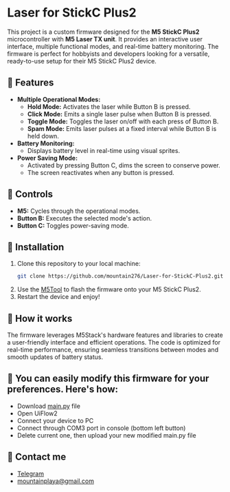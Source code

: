 # Laser for StickC Plus2

This project is a custom firmware designed for the **M5 StickC Plus2** microcontroller with **M5 Laser TX unit**. It provides an interactive user interface, multiple functional modes, and real-time battery monitoring. The firmware is perfect for hobbyists and developers looking for a versatile, ready-to-use setup for their M5 StickC Plus2 device.

## 💎 Features
- **Multiple Operational Modes:**
  - **Hold Mode:** Activates the laser while Button B is pressed.
  - **Click Mode:** Emits a single laser pulse when Button B is pressed.
  - **Toggle Mode:** Toggles the laser on/off with each press of Button B.
  - **Spam Mode:** Emits laser pulses at a fixed interval while Button B is held down.
- **Battery Monitoring:**
  - Displays battery level in real-time using visual sprites.
- **Power Saving Mode:**
  - Activated by pressing Button C, dims the screen to conserve power.
  - The screen reactivates when any button is pressed.

## 💎 Controls
- **M5:** Cycles through the operational modes.
- **Button B:** Executes the selected mode's action.
- **Button C:** Toggles power-saving mode.

## 💎 Installation
1. Clone this repository to your local machine:
   ```bash
   git clone https://github.com/mountain276/Laser-for-StickC-Plus2.git
2. Use the [M5Tool](https://notifictest.neocities.org/) to flash the firmware onto your M5 StickC Plus2.
3. Restart the device and enjoy!

## 💎 How it works
The firmware leverages M5Stack's hardware features and libraries to create a user-friendly interface and efficient operations. The code is optimized for real-time performance, ensuring seamless transitions between modes and smooth updates of battery status.

## 💎 You can easily modify this firmware for your preferences. Here's how:
- Download [main.py](https://github.com/mountain276/Laser-for-StickC-Plus2/releases/download/m5stick/main.py) file
- Open UiFlow2
- Connect your device to PC
- Connect through COM3 port in console (bottom left button)
- Delete current one, then upload your new modified main.py file

## 💎 Contact me
- [Telegram](https://t.me/DMA3002)
- mountainplaya@gmail.com
